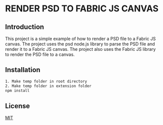 # RENDER PSD TO FABRIC JS CANVAS


## Introduction
This project is a simple example of how to render a PSD file to a Fabric JS canvas. The project uses the psd node.js library to parse the PSD file and render it to a Fabric JS canvas. The project also uses the Fabric JS library to render the PSD file to a canvas.

## Installation

```bash
1. Make temp folder in root directory
2. Make temp folder in extension folder
npm install
```

## License
[MIT](https://choosealicense.com/licenses/mit/)
```